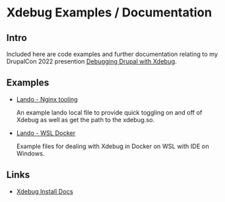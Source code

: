 # Xdebug Examples / Documentation

## Intro
Included here are code examples and further documentation relating to my DrupalCon 2022 presention
[Debugging Drupal with Xdebug](https://events.drupal.org/portland2022/sessions/debugging-drupal-xdebug).

## Examples

- [Lando - Nginx tooling](lando-tooling/nginx)

  An example lando local file to provide quick toggling on and off of Xdebug as well as get the path to the xdebug.so.
- [Lando - WSL Docker](lando-tooling/wsl-docker/README.md)

  Example files for dealing with Xdebug in Docker on WSL with IDE on Windows.

## Links

- [Xdebug Install Docs](https://xdebug.org/docs/install)
